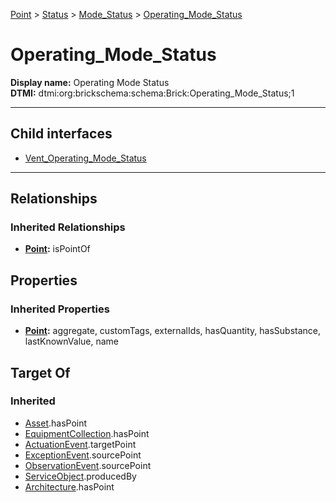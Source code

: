 [Point](../../../Point.md) > [Status](../../Status.md) > [Mode_Status](../Mode_Status.md) > [Operating_Mode_Status](#)
# Operating_Mode_Status

**Display name:** Operating Mode Status<br />
**DTMI:** dtmi:org:brickschema:schema:Brick:Operating_Mode_Status;1

---


## Child interfaces
* [Vent_Operating_Mode_Status](Vent_Operating_Mode_Status.md)

---
## Relationships
### Inherited Relationships
* **[Point](../../../Point.md):** isPointOf
## Properties
### Inherited Properties
* **[Point](../../../Point.md):** aggregate, customTags, externalIds, hasQuantity, hasSubstance, lastKnownValue, name
## Target Of
### Inherited
* [Asset](../../../../Asset/Asset.md).hasPoint
* [EquipmentCollection](../../../../Collection/AssetCollection/EquipmentCollection/EquipmentCollection.md).hasPoint
* [ActuationEvent](../../../../Event/PointEvent/ActuationEvent.md).targetPoint
* [ExceptionEvent](../../../../Event/PointEvent/ExceptionEvent.md).sourcePoint
* [ObservationEvent](../../../../Event/PointEvent/ObservationEvent.md).sourcePoint
* [ServiceObject](../../../../Information/ServiceObject/ServiceObject.md).producedBy
* [Architecture](../../../../Space/Architecture/Architecture.md).hasPoint

